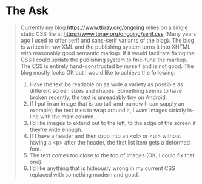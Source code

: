 # The Ask

> Currently my blog https://www.tbray.org/ongoing relies on a single static CSS file at https://www.tbray.org/ongoing/serif.css (Many years ago I used to offer serif and sans-serif variants of the blog).
> The blog is written in raw XML and the publishing system turns it into XHTML with reasonably good semantic markup.  If it would facilitate fixing the CSS I could update the publishing system to fine-tune the markup.
> The CSS is entirely hand-constructed by myself and is not good.  The blog mostly looks OK but I would like to achieve the following:
> 1. Have the text be readable on as wide a variety as possible as different screen sizes and shapes. Something seems to have broken recently, the text is unreadably tiny on Android.
> 2. If I put in an image that is too tall-and-narrow (I can supply an example) the text tries to wrap around it, I want images strictly in-line with the main column.
> 3. I’d like images to extend out to the left, to the edge of the screen if they’re wide enough.
> 4. If I have a header and then drop into an \<ol\> or \<ul\> without having a \<p\> after the header, the first list item gets a deformed font.
> 5. The text comes too close to the top of images (OK, I could fix that one).
> 6. I’d like anything that is hideously wrong in my current CSS replaced with something modern and good.

